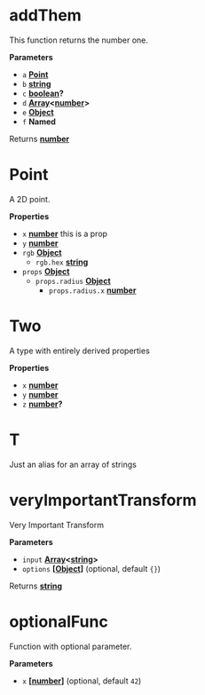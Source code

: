 # addThem

This function returns the number one.

**Parameters**

-   `a` **[Point](#point)** 
-   `b` **[string](https://developer.mozilla.org/en-US/docs/Web/JavaScript/Reference/Global_Objects/String)** 
-   `c` **[boolean](https://developer.mozilla.org/en-US/docs/Web/JavaScript/Reference/Global_Objects/Boolean)?** 
-   `d` **[Array](https://developer.mozilla.org/en-US/docs/Web/JavaScript/Reference/Global_Objects/Array)&lt;[number](https://developer.mozilla.org/en-US/docs/Web/JavaScript/Reference/Global_Objects/Number)>** 
-   `e` **[Object](https://developer.mozilla.org/en-US/docs/Web/JavaScript/Reference/Global_Objects/Object)** 
-   `f` **Named** 

Returns **[number](https://developer.mozilla.org/en-US/docs/Web/JavaScript/Reference/Global_Objects/Number)** 

# Point

A 2D point.

**Properties**

-   `x` **[number](https://developer.mozilla.org/en-US/docs/Web/JavaScript/Reference/Global_Objects/Number)** this is a prop
-   `y` **[number](https://developer.mozilla.org/en-US/docs/Web/JavaScript/Reference/Global_Objects/Number)** 
-   `rgb` **[Object](https://developer.mozilla.org/en-US/docs/Web/JavaScript/Reference/Global_Objects/Object)** 
    -   `rgb.hex` **[string](https://developer.mozilla.org/en-US/docs/Web/JavaScript/Reference/Global_Objects/String)** 
-   `props` **[Object](https://developer.mozilla.org/en-US/docs/Web/JavaScript/Reference/Global_Objects/Object)** 
    -   `props.radius` **[Object](https://developer.mozilla.org/en-US/docs/Web/JavaScript/Reference/Global_Objects/Object)** 
        -   `props.radius.x` **[number](https://developer.mozilla.org/en-US/docs/Web/JavaScript/Reference/Global_Objects/Number)** 

# Two

A type with entirely derived properties

**Properties**

-   `x` **[number](https://developer.mozilla.org/en-US/docs/Web/JavaScript/Reference/Global_Objects/Number)** 
-   `y` **[number](https://developer.mozilla.org/en-US/docs/Web/JavaScript/Reference/Global_Objects/Number)** 
-   `z` **[number](https://developer.mozilla.org/en-US/docs/Web/JavaScript/Reference/Global_Objects/Number)?** 

# T

Just an alias for an array of strings

# veryImportantTransform

Very Important Transform

**Parameters**

-   `input` **[Array](https://developer.mozilla.org/en-US/docs/Web/JavaScript/Reference/Global_Objects/Array)&lt;[string](https://developer.mozilla.org/en-US/docs/Web/JavaScript/Reference/Global_Objects/String)>** 
-   `options` **\[[Object](https://developer.mozilla.org/en-US/docs/Web/JavaScript/Reference/Global_Objects/Object)]**  (optional, default `{}`)

Returns **[string](https://developer.mozilla.org/en-US/docs/Web/JavaScript/Reference/Global_Objects/String)** 

# optionalFunc

Function with optional parameter.

**Parameters**

-   `x` **\[[number](https://developer.mozilla.org/en-US/docs/Web/JavaScript/Reference/Global_Objects/Number)]**  (optional, default `42`)
